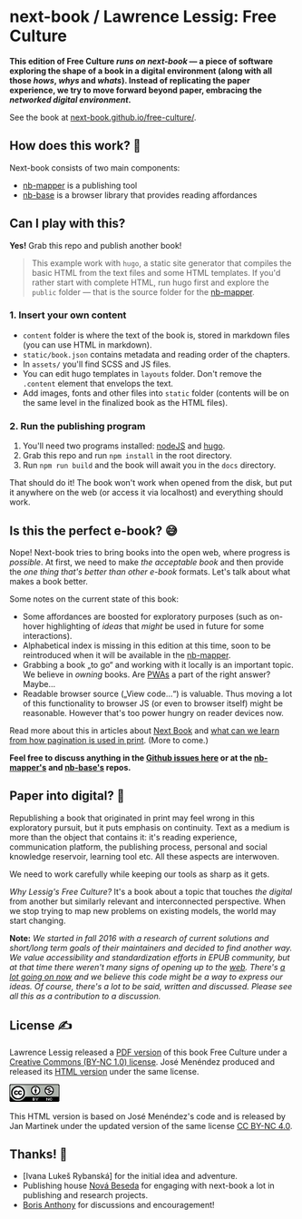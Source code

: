 # next-book / Lawrence Lessig: Free Culture

**This edition of Free Culture *runs on next-book* — a piece of software exploring the shape of a book in a digital environment (along with all those *hows*, *whys* and *whats*). Instead of replicating the paper experience, we try to move forward beyond paper, embracing the *networked digital environment*.**

See the book at [next-book.github.io/free-culture/][book].


## How does this work? 🤔

Next-book consists of two main components:

- [nb-mapper][] is a publishing tool
- [nb-base][] is a browser library that provides reading affordances


## Can I play with this?

**Yes!** Grab this repo and publish another book!

> This example work with `hugo`, a static site generator that compiles the basic HTML from the text files and some HTML templates. If you'd rather start with complete HTML, run hugo first and explore the `public` folder — that is the source folder for the [nb-mapper]().

### 1. Insert your own content

- `content` folder is where the text of the book is, stored in markdown files (you can use HTML in markdown).
- `static/book.json` contains metadata and reading order of the chapters.
- In `assets/` you'll find SCSS and JS files.
- You can edit hugo templates in `layouts` folder. Don't remove the `.content` element that envelops the text.
- Add images, fonts and other files into `static` folder (contents will be on the same level in the finalized book as the HTML files).

### 2. Run the publishing program

1. You'll need two programs installed: [nodeJS](https://nodejs.org/) and [hugo](https://gohugo.io/).
2. Grab this repo and run `npm install` in the root directory.
3. Run `npm run build` and the book will await you in the `docs` directory.

That should do it! The book won't work when opened from the disk, but put it anywhere on the web (or access it via localhost) and everything should work.


## Is this the perfect e-book? 😅

Nope! Next-book tries to bring books into the open web, where progress is *possible*. At first, we need to make *the acceptable book* and then provide the *one thing that's better than other e-book* formats. Let's talk about what makes a book better.

Some notes on the current state of this book:

- Some affordances are boosted for exploratory purposes (such as on-hover highlighting of *ideas* that *might* be used in future for some interactions).
- Alphabetical index is missing in this edition at this time, soon to be reintroduced when it will be available in the [nb-mapper].
- Grabbing a book „to go“ and working with it locally is an important topic. We believe in *owning* books. Are [PWAs](https://en.wikipedia.org/wiki/Progressive_web_app) a part of the right answer? Maybe…
- Readable browser source („View code…“) is valuable. Thus moving a lot of this functionality to browser JS (or even to browser itself) might be reasonable. However that's too power hungry on reader devices now.

Read more about this in articles about [Next Book](https://jan-martinek.com/articles/the-next-book) and [what can we learn from how pagination is used in print](https://jan-martinek.com/articles/talkin-bout-pagination). (More to come.)

**Feel free to discuss anything in the [Github issues here](https://github.com/next-book/free-culture/issues) or at the [nb-mapper's](https://github.com/next-book/nb-mapper/issues) and [nb-base's](https://github.com/next-book/nb-base/issues) repos.**


## Paper into digital? 👀

Republishing a book that originated in print may feel wrong in this exploratory pursuit, but it puts emphasis on continuity. Text as a medium is more than the object that contains it: it's reading experience, communication platform, the publishing process, personal and social knowledge reservoir, learning tool etc. All these aspects are interwoven. 

We need to work carefully while keeping our tools as sharp as it gets.

*Why Lessig's Free Culture?* It's a book about a topic that touches *the digital* from another but similarly relevant and interconnected perspective. When we stop trying to map new problems on existing models, the world may start changing.

**Note:** *We started in fall 2016 with a research of current solutions and short/long term goals of their maintainers and decided to find another way. We value accessibility and standardization efforts in EPUB community, but at that time there weren't many signs of opening up to the [web](http://info.cern.ch/Proposal.html). There's [a lot going on now](https://w3c.github.io/dpub-pwp-ucr/) and we believe this code might be a way to express our ideas. Of course, there's a lot to be said, written and discussed. Please see all this as a contribution to a discussion.*


## License ✍️

Lawrence Lessig released a [PDF version](http://www.free-culture.cc/freecontent) of this book Free Culture under a [Creative Commons (BY-NC 1.0) license](https://creativecommons.org/licenses/by-nc/1.0/). José Menéndez produced and released its [HTML version](http://www.ibiblio.org/ebooks/Lessig/index.html) under the same license.

<a rel="license" href="http://creativecommons.org/licenses/by-nc/4.0/"><img alt="Creative Commons License" style="border-width:0" src="assets/cc.png" /></a>

This HTML version is based on José Menéndez's code and is released by Jan Martinek under the updated version of the same license [CC BY-NC 4.0](https://creativecommons.org/licenses/by-nc/4.0/).


## Thanks! 💖

- [Ivana Lukeš Rybanská] for the initial idea and adventure.
- Publishing house [Nová Beseda] for engaging with next-book a lot in publishing and research projects.
- [Boris Anthony](https://borisanthony.net) for discussions and encouragement!


[book]: https://next-book.github.io/free-culture/
[nb-base]: https://github.com/next-book/nb-base
[nb-mapper]: https://github.com/next-book/nb-mapper
[Nová beseda]:https://www.novabeseda.cz/page/english



